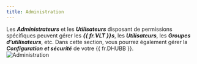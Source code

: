 ```yaml
---
title: Administration
---
```

Les ***Administrateurs*** et les ***Utilisateurs*** disposant de permissions spécifiques peuvent gérer les ***{{ fr.VLT }}s***, les ***Utilisateurs***, les ***Groupes d'utilisateurs***, etc. Dans cette section, vous pourrez également gérer la ***Configuration et sécurité*** de votre {{ fr.DHUBB }}.  
![Administration](https://webdevolutions.azureedge.net/docs/fr/hub/Hub4023.png)
